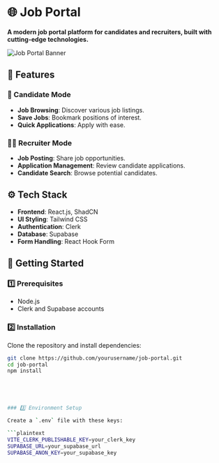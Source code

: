 # 🌐 Job Portal

**A modern job portal platform for candidates and recruiters, built with cutting-edge technologies.**

![Job Portal Banner](https://via.placeholder.com/1200x300) <!-- Replace with an actual banner if available -->

## 📌 Features

### 👤 Candidate Mode
- **Job Browsing**: Discover various job listings.
- **Save Jobs**: Bookmark positions of interest.
- **Quick Applications**: Apply with ease.

### 🧑‍💼 Recruiter Mode
- **Job Posting**: Share job opportunities.
- **Application Management**: Review candidate applications.
- **Candidate Search**: Browse potential candidates.

## ⚙️ Tech Stack

- **Frontend**: React.js, ShadCN
- **UI Styling**: Tailwind CSS
- **Authentication**: Clerk
- **Database**: Supabase
- **Form Handling**: React Hook Form

## 🚀 Getting Started

### 1️⃣ Prerequisites
- Node.js
- Clerk and Supabase accounts

### 2️⃣ Installation

Clone the repository and install dependencies:
```bash
git clone https://github.com/yourusername/job-portal.git
cd job-portal
npm install





### 3️⃣ Environment Setup

Create a `.env` file with these keys:

```plaintext
VITE_CLERK_PUBLISHABLE_KEY=your_clerk_key
SUPABASE_URL=your_supabase_url
SUPABASE_ANON_KEY=your_supabase_key
